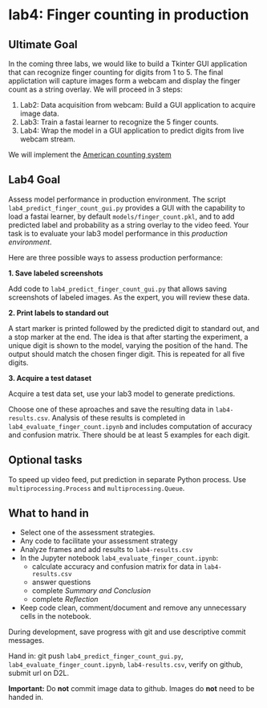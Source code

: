 # lab4: Finger counting in production
## Ultimate Goal
 In the coming three labs, we would like to build a Tkinter GUI application that can recognize finger counting for digits from 1 to 5. The final applictation will capture images form a webcam and display the finger count as a string overlay. We will proceed in 3 steps:
 1. Lab2: Data acquisition from webcam: Build a GUI application to acquire image data.
 1. Lab3: Train a fastai learner to recognize the 5 finger counts.
 1. Lab4: Wrap the model in a GUI application to predict digits from live webcam stream.

 We will implement the [American counting system](https://en.wikipedia.org/wiki/Finger-counting#Western_world)
 
## Lab4 Goal
 
Assess model performance in production environment. The script `lab4_predict_finger_count_gui.py` provides a GUI with the capability to load a fastai learner, by default `models/finger_count.pkl`, and to add predicted label and probability as a string overlay to the video feed. Your task is to evaluate your lab3 model performance in this *production environment*.

Here are three possible ways to assess production performance:

**1. Save labeled screenshots**

Add code to `lab4_predict_finger_count_gui.py` that allows saving screenshots of labeled images. As the expert, you will review these data.

**2. Print labels to standard out**

A start marker is printed followed by the predicted digit to standard out, and a stop marker at the end. The idea is that after starting the experiment, a unique digit is shown to the model, varying the position of the hand. The output should match the chosen finger digit. This is repeated for all five digits.

**3. Acquire a test dataset**

Acquire a test data set, use your lab3 model to generate predictions.

Choose one of these aproaches and save the resulting data in `lab4-results.csv`. Analysis of these results is completed in `lab4_evaluate_finger_count.ipynb` and includes computation of accuracy and confusion matrix. There should be at least 5 examples for each digit.

## Optional tasks
To speed up video feed, put prediction in separate Python process. Use `multiprocessing.Process` and `multiprocessing.Queue`.

## What to hand in
- Select one of the assessment strategies.
- Any code to facilitate your assessment strategy
- Analyze frames and add results to `lab4-results.csv`
- In the Jupyter notebook `lab4_evaluate_finger_count.ipynb`:
  - calculate accuracy and confusion matrix for data in `lab4-results.csv`
  - answer questions
  - complete *Summary and Conclusion*
  - complete *Reflection*
- Keep code clean, comment/document and remove any unnecessary cells in the notebook.

During development, save progress with git and use descriptive commit messages.

Hand in: git push `lab4_predict_finger_count_gui.py`, `lab4_evaluate_finger_count.ipynb`, `lab4-results.csv`, verify on github, submit url on D2L.

**Important:** Do **not** commit image data to github. Images do **not** need to be handed in.
          
